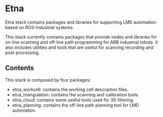 # Etna

Etna stack contains packages and libraries for supporting LMD automation based
on ROS-Industrial systems.

This stack currently contains packages that provide nodes and libraries for
on-line scanning and off-line path programming for ABB industrial robots. It
also includes utilities and tools that are useful for scanning recording and
post-processing.

## Contents

This stack is composed by four packages:
- etna_workcell: contains the working cell description files.
- etna_triangulation: contains the scanning and calibration tools.
- etna_cloud: contains some useful tools used for 3D filtering.
- etna_planning: contains the off-line path planning tool for LMD automation.

